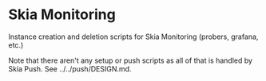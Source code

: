 Skia Monitoring
===============

Instance creation and deletion scripts for Skia Monitoring (probers, grafana, etc.)

Note that there aren't any setup or push scripts as all of that is handled by
Skia Push. See ../../push/DESIGN.md.

